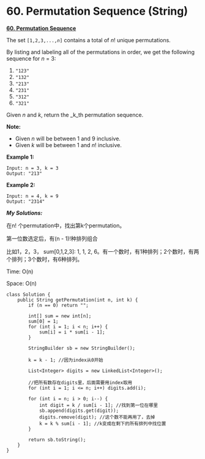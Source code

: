 # 60. Permutation Sequence \(String\)

[**60. Permutation Sequence**](https://leetcode.com/problems/permutation-sequence/description/)

The set `[1,2,3,...,`_`n`_`]` contains a total of _n_! unique permutations.

By listing and labeling all of the permutations in order, we get the following sequence for _n_ = 3:

1. `"123"`
2. `"132"`
3. `"213"`
4. `"231"`
5. `"312"`
6. `"321"`

Given _n_ and _k_, return the _k_th permutation sequence.

**Note:**

* Given _n_ will be between 1 and 9 inclusive.
* Given _k_ will be between 1 and _n_! inclusive.

**Example 1:**

```text
Input: n = 3, k = 3
Output: "213"
```

**Example 2:**

```text
Input: n = 4, k = 9
Output: "2314"
```

_**My Solutions:**_

在n! 个permutation中，找出第k个permutation。

第一位数选定后，有\(n - 1\)!种排列组合

比如1，2，3， sum\[0,1,2,3\]: 1, 1, 2, 6。有一个数时，有1种排列；2个数时，有两个排列；3个数时，有6种排列。

Time: O\(n\)

Space: O\(n\)

```text
class Solution {
    public String getPermutation(int n, int k) {
        if (n == 0) return "";
        
        int[] sum = new int[n];
        sum[0] = 1;
        for (int i = 1; i < n; i++) {
            sum[i] = i * sum[i - 1];
        }
        
        StringBuilder sb = new StringBuilder();
        
        k = k - 1; //因为index从0开始
        
        List<Integer> digits = new LinkedList<Integer>();
        
        //把所有数存在digits里，后面需要用index取用
        for (int i = 1; i <= n; i++) digits.add(i); 
        
        for (int i = n; i > 0; i--) {
            int digit = k / sum[i - 1]; //找到第一位在哪里
            sb.append(digits.get(digit));
            digits.remove(digit); //这个数不能再用了，去掉
            k = k % sum[i - 1]; //k变成在剩下的所有排列中找位置
        }
        
        return sb.toString();
    }
}
```

